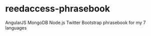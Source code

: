 reedaccess-phrasebook
=====================

AngularJS MongoDB Node.js Twitter Bootstrap phrasebook for my 7 languages
